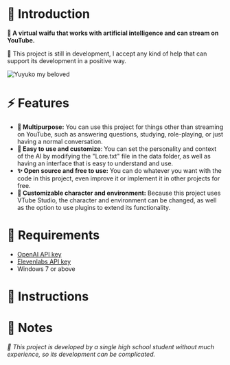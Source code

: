 # 🤖 Introduction
**📜 A virtual waifu that works with artificial intelligence and can stream on YouTube.**

💫 This project is still in development, I accept any kind of help that can support its development in a positive way.

![Yuyuko my beloved](https://i.pinimg.com/originals/27/0a/14/270a147dc5747193eedd29f9ccb43afa.gif)

# ⚡ Features

+ **💬 Multipurpose:** You can use this project for things other than streaming on YouTube, such as answering questions, studying, role-playing, or just having a normal conversation.
+ **🍰 Easy to use and customize**: You can set the personality and context of the AI by modifying the "Lore.txt" file in the data folder, as well as having an interface that is easy to understand and use.
+ **✨ Open source and free to use:** You can do whatever you want with the code in this project, even improve it or implement it in other projects for free.
+ **🍷 Customizable character and environment:** Because this project uses VTube Studio, the character and environment can be changed, as well as the option to use plugins to extend its functionality.

# 💾 Requirements

+ [OpenAI API key](https://platform.openai.com/account/api-keys)
+ [Elevenlabs API key](https://beta.elevenlabs.io/subscription)
+ Windows 7 or above

# 📖 Instructions

# 📄 Notes
*🔧 This project is developed by a single high school student without much experience, so its development can be complicated.*
